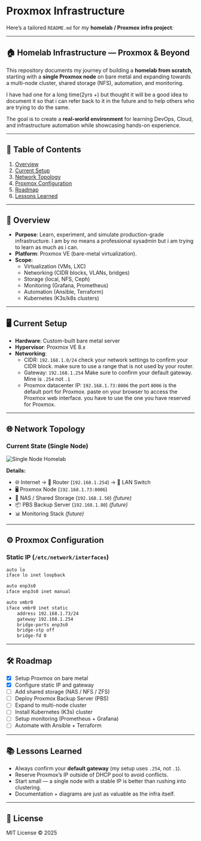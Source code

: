 # Proxmox Infrastructure

Here’s a tailored `README.md` for my **homelab / Proxmox infra project**:

---

## 🏠 Homelab Infrastructure — Proxmox & Beyond

This repository documents my journey of building a **homelab from scratch**, starting with a **single Proxmox node** on bare metal and expanding towards a multi-node cluster, shared storage (NFS), automation, and monitoring.

I have had one for a long time(2yrs +) but  thought it will be a good idea to document it so that i can refer back to it in the future and to help others who are trying to do the same.

The goal is to create a **real-world environment** for learning DevOps, Cloud, and infrastructure automation while showcasing hands-on experience.

---

## 📖 Table of Contents

1. [Overview](#-overview)  
2. [Current Setup](#-current-setup)  
3. [Network Topology](#-network-topology)  
4. [Proxmox Configuration](#-proxmox-configuration)  
5. [Roadmap](#-roadmap)  
6. [Lessons Learned](#-lessons-learned)  

---

## 🔎 Overview

- **Purpose**: Learn, experiment, and simulate production-grade infrastructure. I am by no means a professional sysadmin but i am trying to learn as much as i can.
- **Platform**: Proxmox VE (bare-metal virtualization).  
- **Scope**:  
  - Virtualization (VMs, LXC)  
  - Networking (CIDR blocks, VLANs, bridges)  
  - Storage (local, NFS, Ceph)  
  - Monitoring (Grafana, Prometheus)  
  - Automation (Ansible, Terraform)  
  - Kubernetes (K3s/k8s clusters)  

---

## 🖥 Current Setup
- **Hardware**: Custom-built bare metal server  
- **Hypervisor**: Proxmox VE 8.x  
- **Networking**:  
  - CIDR: `192.168.1.0/24`  check your network settings to confirm your CIDR block. make sure to use a range that is not used by your router.
  - Gateway: `192.168.1.254` Make sure to confirm your default gateway. Mine is `.254` not `.1` 
  - Proxmox datacenter IP: `192.168.1.73:8006` the port `8006` is the default port for Proxmox. paste on your browser to access the Proxmox web interface. you have to use the one you have reserved for Proxmox. 

---

## 🌐 Network Topology

### Current State (Single Node)
![Single Node Homelab](diagrams/single_node_homelab_gw254.png)

**Details:**  
- 🌐 Internet → 📡 Router (`192.168.1.254`) → 🔀 LAN Switch  
- 🖥 Proxmox Node (`192.168.1.73:8006`)  
- 💾 NAS / Shared Storage (`192.168.1.50`) *(future)*  
- 📦 PBS Backup Server (`192.168.1.80`) *(future)*  
- 📊 Monitoring Stack *(future)*  

---

## ⚙️ Proxmox Configuration
### Static IP (`/etc/network/interfaces`)
```bash
auto lo
iface lo inet loopback

auto enp3s0
iface enp3s0 inet manual

auto vmbr0
iface vmbr0 inet static
    address 192.168.1.73/24
    gateway 192.168.1.254
    bridge-ports enp3s0
    bridge-stp off
    bridge-fd 0
````

---

## 🛠 Roadmap

* [x] Setup Proxmox on bare metal
* [x] Configure static IP and gateway
* [ ] Add shared storage (NAS / NFS / ZFS)
* [ ] Deploy Proxmox Backup Server (PBS)
* [ ] Expand to multi-node cluster
* [ ] Install Kubernetes (K3s) cluster
* [ ] Setup monitoring (Prometheus + Grafana)
* [ ] Automate with Ansible + Terraform

---

## 📚 Lessons Learned

* Always confirm your **default gateway** (my setup uses `.254`, not `.1`).
* Reserve Proxmox’s IP outside of DHCP pool to avoid conflicts.
* Start small — a single node with a stable IP is better than rushing into clustering.
* Documentation + diagrams are just as valuable as the infra itself.

---

## 📜 License

MIT License © 2025
